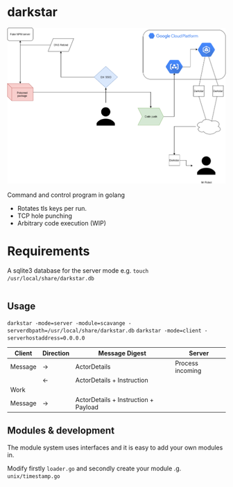# darkstar

![example](resources/attack.png)

Command and control program in golang

- Rotates tls keys per run.
- TCP hole punching
- Arbitrary code execution (WIP)

# Requirements

A sqlite3 database for the server mode
e.g. `touch /usr/local/share/darkstar.db`
```

```


## Usage
`darkstar -mode=server -module=scavange -serverdbpath=/usr/local/share/darkstar.db`
`darkstar -mode=client -serverhostaddress=0.0.0.0`



| Client        | Direction     | Message Digest | Server        |
| ------------- | ------------- | -------------  | ------------- |
| Message       | ->            | ActorDetails  | Process incoming |
|               | <-            |                  ActorDetails + Instruction |
| Work          |               |               |                 |
| Message       | ->            | ActorDetails + Instruction + Payload  |                |


## Modules & development

The module system uses interfaces and it is easy to add your own modules in.

Modify firstly `loader.go` and secondly create your module .g. `unix/timestamp.go`
